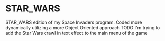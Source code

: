 # STAR_WARS
STAR_WARS edition of my Space Invaders program. Coded more dynamically utilizing a more Object Oriented approach
TODO I'm trying to add the Star Wars crawl in text effect to the main menu of the game
